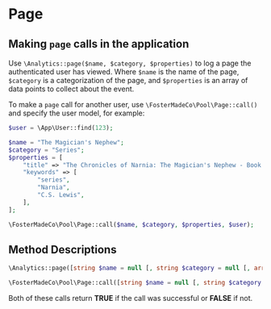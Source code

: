 # Page

## Making `page` calls in the application

Use `\Analytics::page($name, $category, $properties)` to log a page the authenticated
user has viewed. Where `$name` is the name of the page, `$category` is a
categorization of the page, and `$properties` is an array of data points to collect
about the event.

To make a `page` call for another user, use `\FosterMadeCo\Pool\Page::call()` and
specify the user model, for example:

```php
$user = \App\User::find(123);

$name = "The Magician's Nephew";
$category = "Series";
$properties = [
    "title" => "The Chronicles of Narnia: The Magician's Nephew - Book 6",
    "keywords" => [
        "series",
        "Narnia",
        "C.S. Lewis",
    ],
];

\FosterMadeCo\Pool\Page::call($name, $category, $properties, $user);
```

## Method Descriptions

```php
\Analytics::page([string $name = null [, string $category = null [, array $properties = null ]]] )
```

```php
\FosterMadeCo\Pool\Page::call([string $name = null [, string $category = null [, array $properties = null [, \Illuminate\Contracts\Auth\Authenticatable $model ]]]] )
```

Both of these calls return **TRUE** if the call was successful or **FALSE** if not.